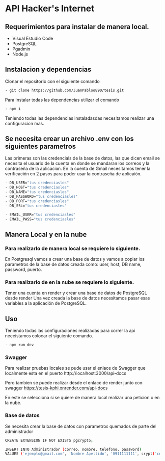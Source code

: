 # API Hacker's Internet

## Requerimientos para instalar de manera local.
- Visual Estudio Code
- PostgreSQL
- Pgadmin
- Node.js

## Instalacion y dependencias 
Clonar el repositorio con el siguiente comando
```sh
- git clone https://github.com/JuanPabloo890/tesis.git 
```

Para instalar todas las dependencias utilizar el comando
```sh
- npm i 
```
Teniendo todas las dependencias instaladasdas necesitamos realizar una configuracion mas.

## Se necesita crear un archivo .env con los siguientes parametros
Las primeras son las credencials de la base de datos, las que dicen email se necesita el usuario de la cuenta en donde se mandaran los correos y la contraseña de la aplicacion.
En la cuenta de Gmail necesitamos tener la verificación en 2 pasos para poder usar la contraseña de aplicaión.

```sh
- DB_USER="tus credenciasles"
- DB_HOST="tus credenciasles"
- DB_NAME="tus credenciasles"
- DB_PASSWORD="tus credenciasles"
- DB_PORT="tus credenciasles"
- DB_SSL="tus credenciasles"

- EMAIL_USER="tus credenciasles"
- EMAIL_PASS="tus credenciasles" 
```

## Manera Local y en la nube
### Para realizarlo de manera local se requiere lo siguiente.
En Postgresql vamos a crear una base de datos y vamos a copiar los parametros de la base de datos creada como: user, host, DB name, password, puerto.

### Para realizarlo de en la nube se requiere lo siguiente.
Tener una cuenta en render y crear una base de datos de PostgreSQL desde render 
Una vez creada la base de datos necesitamos pasar esas variables a la aplicación de PostgreSQL.

## Uso 
Teniendo todas las configuraciones realizadas para correr la api neceistamos colocar el siguiente comando.
```sh
- npm run dev
```
### Swagger
Para realizar pruebas locales se pude usar el enlace de Swagger que localmente esta en el puerto http://localhost:3000/api-docs

Pero tambien se puede realizar desde el enlace de render junto con swagger https://tesis-kphi.onrender.com/api-docs

En este se selecciona si se quiere de manera local realizar una peticion o en la nube.

### Base de datos
Se necesita crear la base de datos con parametros quemados de parte del administrador 

```sh
CREATE EXTENSION IF NOT EXISTS pgcrypto;

INSERT INTO Administrador (correo, nombre, telefono, password)
VALUES ('ejemplo@gmail.com', 'Nombre Apellido', '0911111111', crypt('contraadmin123', gen_salt('bf')));
```
